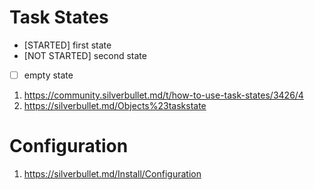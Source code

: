 
# Task States

* [STARTED] first state
* [NOT STARTED] second state
* [  ] empty state

1. https://community.silverbullet.md/t/how-to-use-task-states/3426/4
2. https://silverbullet.md/Objects%23taskstate

# Configuration

1. https://silverbullet.md/Install/Configuration